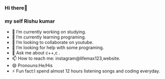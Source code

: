 ### Hi there👋
### my self Rishu kumar 


- 🔭 I’m currently working on studying.
- 🌱 I’m currently learning programing.
- 👯 I’m looking to collaborate on youtube.
- 🤔 I’m looking for help with some programing.
- 💬 Ask me about c++,c .
- 📫 How to reach me: instagram@lifemax123,website.
- 😄 Pronouns:He/His
- ⚡ Fun fact:I spend almost 12 hours listening songs and coding everyday.
